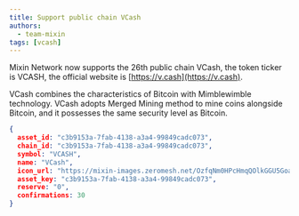 ```yaml
---
title: Support public chain VCash
authors:
  - team-mixin
tags: [vcash]
---
```


Mixin Network now supports the 26th public chain VCash, the token ticker is VCASH, the official website is [https://v.cash](https://v.cash).

<!-- truncate -->

VCash combines the characteristics of Bitcoin with Mimblewimble technology. VCash adopts Merged Mining method to mine coins alongside Bitcoin, and it possesses the same security level as Bitcoin.

```json
{
  asset_id: "c3b9153a-7fab-4138-a3a4-99849cadc073",
  chain_id: "c3b9153a-7fab-4138-a3a4-99849cadc073",
  symbol: "VCASH",
  name: "VCash",
  icon_url: "https://mixin-images.zeromesh.net/OzfqNm0HPcHmqQOlkGGU5GoaAI3EznfbALmDBOZJdl2lDhlkNMVFDIC_CUsaeHEfyIeYT7A6vNLSR-MyqpnaBlY=s128";;,
  asset_key: "c3b9153a-7fab-4138-a3a4-99849cadc073",
  reserve: "0",
  confirmations: 30
}
```

